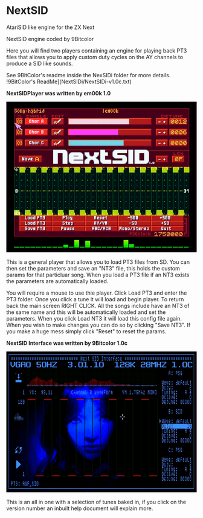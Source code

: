 # NextSID
 AtariSID like engine for the ZX Next

 NextSID engine coded by 9Bitcolor

 Here you will find two players containing an engine for playing back PT3 files that allows you to apply custom duty cycles on the AY channels to produce a SID like sounds.

 See 9BitColor's readme inside the NexSIDi folder for more details. !9BitColor's ReadMe](NextSIDi/NextSIDi-v1.0c.txt)

 **NextSIDPlayer was written by em00k 1.0**

![NextSIDPlayer](NextSIDplayer.png)

 This is a general player that allows you to load PT3 files from SD. You can then set the parameters and save an "NT3" file, this holds the custom params for that particluar song. When you load a PT3 file if an NT3 exists the parameters are automatically loaded. 
 
 You will require a mouse to use thie player. Click Load PT3 and enter the PT3 folder. Once you click a tune it will load and begin player. To return back the main screen RIGHT CLICK. 
 All the songs include have an NT3 of the same name and this will be automatically loaded and set the parameters. When you click Load NT3 it will load this config file again. When you wish to make changes you can do so by clicking "Save NT3". If you make a huge mess simply click "Reset" to reset the params. 

**NextSID Interface was written by 9Bitcolor 1.0c**
 
![NextSID Interface](NextSIDi.png)

 This is an all in one with a selection of tunes baked in, if you click on the version number an inbuilt help document will explain more. 

